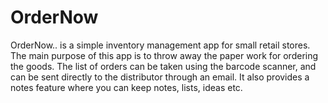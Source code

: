 # OrderNow

OrderNow.. is a simple inventory management app for small retail stores. 
The main purpose of this app is to throw away the paper work for ordering the goods. 
The list of orders can be taken using the barcode scanner,
and can be sent directly to the distributor through an email. 
It also provides a notes feature where you can keep notes, lists, ideas etc.
